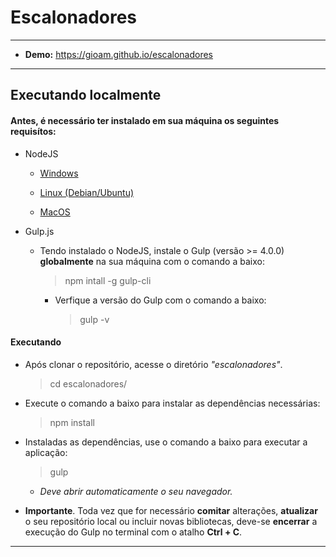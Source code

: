 Escalonadores
===============================================

--------------------

- **Demo:** https://gioam.github.io/escalonadores

--------------------

## Executando localmente

#### Antes, é necessário ter instalado em sua máquina os seguintes requisítos:

  - NodeJS

      - [Windows]()

      - [Linux (Debian/Ubuntu)](https://github.com/CristianAmbrosi/tutoriais/blob/master/Instalar%20Node.js%20no%20Ubuntu.md)

      - [MacOS]()

  - Gulp.js

      - Tendo instalado o NodeJS, instale o Gulp (versão >= 4.0.0) **globalmente** na sua máquina com o comando a baixo:

        > npm intall -g gulp-cli

        - Verfique a versão do Gulp com o comando a baixo:

            > gulp -v

#### Executando
  
  - Após clonar o repositório, acesse o diretório *"escalonadores"*.

      > cd escalonadores/

  - Execute o comando a baixo para instalar as dependências necessárias:

      > npm install

  - Instaladas as dependências, use o comando a baixo para executar a aplicação:

      > gulp

      - *Deve abrir automaticamente o seu navegador.*

  - **Importante**. Toda vez que for necessário **comitar** alterações, **atualizar** o seu repositório local ou incluir novas bibliotecas, deve-se **encerrar** a execução do Gulp no terminal com o atalho **Ctrl + C**. 

--------------------